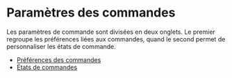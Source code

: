 # Paramètres des commandes

Les paramètres de commande sont divisées en deux onglets. Le premier regroupe les préférences liées aux commandes, quand le second permet de personnaliser les états de commande.

* [Préférences des commandes](preferences-commandes.md)
* [États de commandes](etats-commandes.md)
